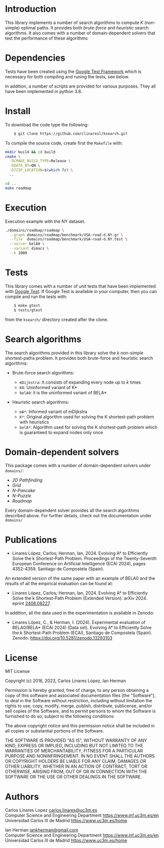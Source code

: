 # Introduction #

This library implements a number of search algorithms to compute *K*
(non-simple) optimal paths. It provides both *brute-force* and *heuristic*
search algorithms. It also comes with a number of domain-dependent solvers that
test the performance of these algorithms

# Dependencies #

Tests have been created using the [Google Test
Framework](https://github.com/google/googletest) which is necessary for both
compiling and runing the tests, see below.

In addition, a number of scripts are provided for various purposes. They all
have been implemented in python 3.8.

# Install #

To download the code type the following:

``` sh
    $ git clone https://github.com/clinaresl/ksearch.git
```

To compile the source code, create first the `Makefile` with:

```sh
mkdir build && cd build
cmake \
  -DCMAKE_BUILD_TYPE=Release \
  -DDATA_NY=ON \
  -D7ZIP_LOCATION=$(which 7z) \
  ..
```

```sh
cd .. 
make roadmap
```

# Execution #

Execution example with the NY dataset.

```sh
./domains/roadmap/roadmap \
  --graph domains/roadmap/benchmark/USA-road-d.NY.gr \
  --file  domains/roadmap/benchmark/USA-road-d.NY.test \
  --solver belA0 \
  --variant dimacs \
  --k 1000
```

# Tests #

This library comes with a number of unit tests that have been implemented with
[Google Test](https://github.com/google/googletest). If Google Test is available
in your computer, then you can compile and run the tests with:

``` sh
    $ make gtest
    $ tests/gtest
```

from the `ksearch/` directory created after the clone.

# Search algorithms #

The search algorithms provided in this library solve the *k* non-simple
shortest-paths problem. It provides both brute-force and heuristic search
algorithms:

* Brute-force search algorithms:

  + `mDijkstra`: It consists of expanding every node up to *k* times
  + `K0`: Uninformed variant of K*
  + `belA0`: it is the uninformed variant of BELA*

* Heuristic search algorithms:

  * `mA*`: Informed variant of mDijkstra
  + `K*`: Original algorithm used for solving the K shortest-path problem with heuristics
  + `belA*`: Algorithm used for solving the K shortest-path problem which is guaranteed to expand nodes only once

# Domain-dependent solvers #

This package comes with a number of domain-dependent solvers under `domains/`:

* *2D Pathfinding*
* *Grid*
* *N-Pancake*
* *N-Puzzle*
* *Roadmap* 

Every domain-dependent solver provides all the search algorithms described
above. For further details, check out the documentation under `domains/`

# Publications #

* Linares López, Carlos; Herman, Ian, 2024. Evolving A* to Efficiently Solve the
  k Shortest-Path Problem. Proceedings of the Twenty-Seventh European Conference
  on Artificial Intelligence (ECAI 2024), pages 4352-4359. Santiago de Compostela (Spain).
  
An extended version of the same paper with an example of BELA0 and the results
of all the empirical evaluation can be found at:

* Linares López, Carlos; Herman, Ian, 2024. Evolving A* to Efficiently Solve the
  k Shortest-Path Problem (Extended Version). arXiv 2024. eprint
  [2408.08227](https://arxiv.org/abs/2408.08227).

In addition, all the data used in the experimentation is available in Zenodo:

* Linares López, C., & Herman, I. (2024). Experimental evaluation of BELA0/BELA* (ECAI 2024) (Data set). Evolving A* to Efficiently Solve the k Shortest-Path Problem (ECAI), Santiago de Compostela (Spain). Zenodo. https://doi.org/10.5281/zenodo.13293103
  

# License #

MIT License

Copyright (c) 2016, 2023, Carlos Linares López, Ian Herman

Permission is hereby granted, free of charge, to any person obtaining a copy
of this software and associated documentation files (the "Software"), to deal
in the Software without restriction, including without limitation the rights
to use, copy, modify, merge, publish, distribute, sublicense, and/or sell
copies of the Software, and to permit persons to whom the Software is
furnished to do so, subject to the following conditions:

The above copyright notice and this permission notice shall be included in all
copies or substantial portions of the Software.

THE SOFTWARE IS PROVIDED "AS IS", WITHOUT WARRANTY OF ANY KIND, EXPRESS OR
IMPLIED, INCLUDING BUT NOT LIMITED TO THE WARRANTIES OF MERCHANTABILITY,
FITNESS FOR A PARTICULAR PURPOSE AND NONINFRINGEMENT. IN NO EVENT SHALL THE
AUTHORS OR COPYRIGHT HOLDERS BE LIABLE FOR ANY CLAIM, DAMAGES OR OTHER
LIABILITY, WHETHER IN AN ACTION OF CONTRACT, TORT OR OTHERWISE, ARISING FROM,
OUT OF OR IN CONNECTION WITH THE SOFTWARE OR THE USE OR OTHER DEALINGS IN THE
SOFTWARE.


# Authors #

Carlos Linares Lopez <carlos.linares@uc3m.es>  
Computer Science and Engineering Department <https://www.inf.uc3m.es/en>  
Universidad Carlos III de Madrid <https://www.uc3m.es/home>

Ian Herman <iankherman@gmail.com>  
Computer Science and Engineering Department https://www.inf.uc3m.es/en  
Universidad Carlos III de Madrid https://www.uc3m.es/home

